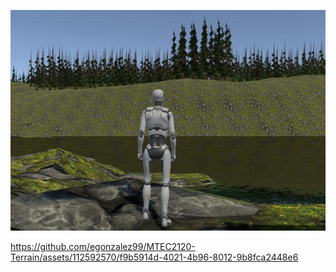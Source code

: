 ![alt text](Recordings/image_001_0000.jpg)

https://github.com/egonzalez99/MTEC2120-Terrain/assets/112592570/f9b5914d-4021-4b96-8012-9b8fca2448e6


